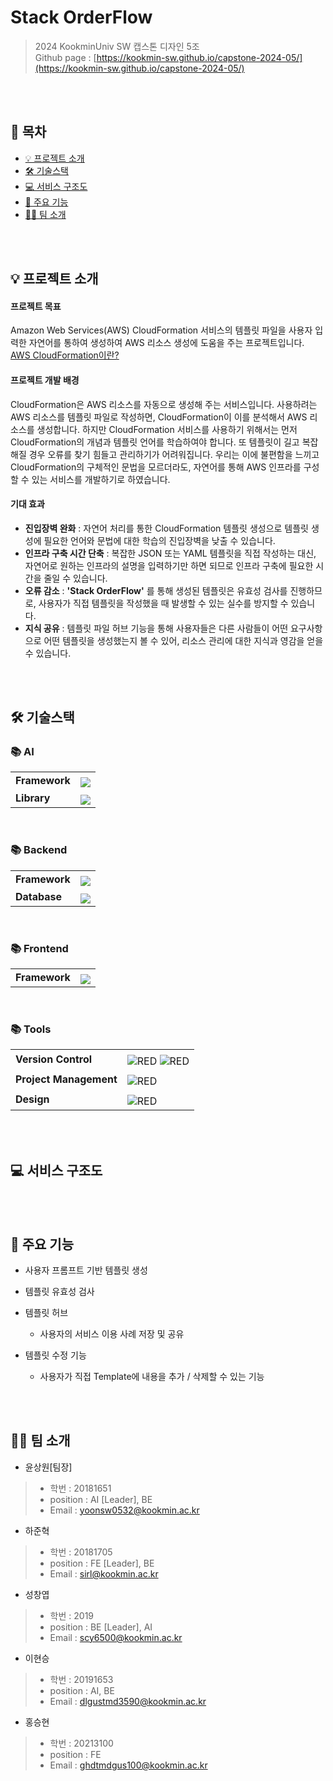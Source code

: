 # Stack OrderFlow

> 2024 KookminUniv SW 캡스톤 디자인 5조  
> Github page : [https://kookmin-sw.github.io/capstone-2024-05/](https://kookmin-sw.github.io/capstone-2024-05/)

<br/>
<br/>

## 📔 목차
- [💡 프로젝트 소개](#💡-프로젝트-소개)
- [🛠️ 기술스택](#🛠️-기술스택)
- [💻 서비스 구조도](#💻-서비스-구조도)
- [📌 주요 기능](#📌-주요-기능)
- [🧑‍💻 팀 소개](#🧑‍💻-팀-소개)
<!-- - [✏️ 사용법](#-사용법)
- [📹 시연 영상](#-시연-영상) -->

<br/>
<br/>

## 💡 프로젝트 소개

#### 프로젝트 목표
Amazon Web Services(AWS) CloudFormation 서비스의 템플릿 파일을 사용자 입력한 자연어를 통하여 생성하여 AWS 리소스 생성에 도움을 주는 프로젝트입니다.   
[AWS CloudFormation이란?](https://docs.aws.amazon.com/ko_kr/AWSCloudFormation/latest/UserGuide/Welcome.html)

#### 프로젝트 개발 배경
CloudFormation은 AWS 리소스를 자동으로 생성해 주는 서비스입니다. 사용하려는 AWS 리소스를 템플릿 파일로 작성하면, CloudFormation이 이를 분석해서 AWS 리소스를 생성합니다. 하지만 CloudFormation 서비스를 사용하기 위해서는 먼저 CloudFormation의 개념과 템플릿 언어를 학습하여야 합니다. 또 템플릿이 길고 복잡해질 경우 오류를 찾기 힘들고 관리하기가 어려워집니다. 우리는 이에 불편함을 느끼고 CloudFormation의 구체적인 문법을 모르더라도, 자연어를 통해 AWS 인프라를 구성할 수 있는 서비스를 개발하기로 하였습니다.

#### 기대 효과
* **진입장벽 완화** : 자연어 처리를 통한 CloudFormation 템플릿 생성으로 템플릿 생성에 필요한 언어와 문법에 대한 학습의 진입장벽을 낮출 수 있습니다.
* **인프라 구축 시간 단축** : 복잡한 JSON 또는 YAML 템플릿을 직접 작성하는 대신, 자연어로 원하는 인프라의 설명을 입력하기만 하면 되므로 인프라 구축에 필요한 시간을 줄일 수 있습니다.
* **오류 감소** : **'Stack OrderFlow'** 를 통해 생성된 템플릿은 유효성 검사를 진행하므로, 사용자가 직접 템플릿을 작성했을 때 발생할 수 있는 실수를 방지할 수 있습니다.
* **지식 공유** : 템플릿 파일 허브 기능을 통해 사용자들은 다른 사람들이 어떤 요구사항으로 어떤 템플릿을 생성했는지 볼 수 있어, 리소스 관리에 대한 지식과 영감을 얻을 수 있습니다.

<br/>
<br/>

## 🛠️ 기술스택

<!-- ### AI

### Backend

<img src="https://img.shields.io/badge/FastAPI-009688?style=flat-square&logo=fastapi&logoColor=white"/>
<img src="https://img.shields.io/badge/PostgreSQL-4169E1?style=flat-square&logo=postgreSQL&logoColor=white"/>

### Frontend

<img src="https://img.shields.io/badge/Next.js-000000?style=flat-square&logo=nextdotjs&logoColor=white"/>

### Tools

<img src="https://img.shields.io/badge/GitHub-181717?style=flat-square&logo=GitHub&logoColor=white"/> <img src="https://img.shields.io/badge/Figma-F24E1E?style=flat-square&logo=Figma&logoColor=white"/> <img src="https://img.shields.io/badge/Notion-000000?style=flat-square&logo=Notion&logoColor=white"/> -->

### 📚 AI
<div style="text-align:center">
  <table >
    <tr>
      <td><strong>Framework</strong></td>
      <td><img src="https://img.shields.io/badge/LangChain-294444?style=&logo=LangChain&logoColor=white" style="margin-top: 6px;"/>
    </tr>
    <tr>
      <td><strong>Library</strong></td>
      <td><img src="https://img.shields.io/badge/PyTorch-EE4C2C?style=&logo=pytorch&logoColor=white" style="margin-top: 6px;"/>
    </tr>
   </table>     
  </div>
<br />

### 📚 Backend
<div style="text-align:center">
  <table >
    <tr>
      <td><strong>Framework</strong></td>
      <td><img src="https://img.shields.io/badge/FastAPI-009688?style=&logo=fastapi&logoColor=white" style="margin-top: 6px;"/>
    </tr>
    <tr>
      <td><strong>Database</strong></td>
      <td><img src="https://img.shields.io/badge/PostgreSQL-4169E1?style=&logo=postgreSQL&logoColor=white" style="margin-top: 6px;"/>
    </tr>
   </table>     
  </div>
<br />

### 📚 Frontend
<div style="text-align:center">
  <table >
    <tr>
      <td><strong>Framework</strong></td>
      <td><img src="https://img.shields.io/badge/Next.js-000000?style=e&logo=nextdotjs&logoColor=white" style="margin-top: 6px;"/>
    </tr>
   </table>     
  </div>
  <br />


### 📚 Tools
<div style="text-align:center">
  <table>
  <tr>
      <td><strong>Version Control</strong></td>
      <td><img alt="RED" src ="https://img.shields.io/badge/git-E6484F.svg?style=&logo=git&logoColor=white" style="margin-top: 6px;"/>  <img alt="RED" src ="https://img.shields.io/badge/github-%23121011.svg?style=&logo=github&logoColor=white style="margin-top: 6px;""/> </td>
    </tr>
    <tr>
      <td><strong>Project Management</strong></td>
      <td><img alt="RED" src ="https://img.shields.io/badge/Notion-000000.svg?&style=&logo=Notion&logoColor=white" style="margin-top: 6px;"/></td>
    </tr>
    <tr>
      <td><strong>Design</strong></td>
      <td><img alt="RED" src ="https://img.shields.io/badge/Figma-F24E1E.svg?&style=&logo=Figma&logoColor=white" style="margin-top: 6px;"/></td>
    </tr>
   </table>  
  </div>
<br />

<br/>

## 💻 서비스 구조도



<br/><br/>

## 📌 주요 기능

* 사용자 프롬프트 기반 템플릿 생성


* 템플릿 유효성 검사 
   

* 템플릿 허브   
	* 사용자의 서비스 이용 사례 저장 및 공유

* 템플릿 수정 기능
	* 사용자가 직접 Template에 내용을 추가 / 삭제할 수 있는 기능



<br/><br/>

## 🧑‍💻 팀 소개

- 윤상원[팀장]
> - 학번 : 20181651
> - position : AI [Leader], BE
> - Email : yoonsw0532@kookmin.ac.kr

- 하준혁 
> - 학번 : 20181705
> - position : FE [Leader], BE
> - Email : sirl@kookmin.ac.kr

- 성창엽
> - 학번 : 2019
> - position : BE [Leader], AI
> - Email : scy6500@kookmin.ac.kr

- 이현승
> - 학번 : 20191653
> - position : AI, BE
> - Email : dlgustmd3590@kookmin.ac.kr

- 홍승현
> - 학번 : 20213100
> - position : FE
> - Email : ghdtmdgus100@kookmin.ac.kr

